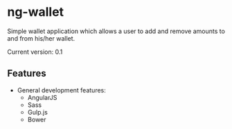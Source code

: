ng-wallet
==========

Simple wallet application which allows a user to add and remove amounts to and from his/her wallet.

Current version: 0.1

## Features

- General development features:
  - AngularJS
  - Sass
  - Gulp.js 
  - Bower
